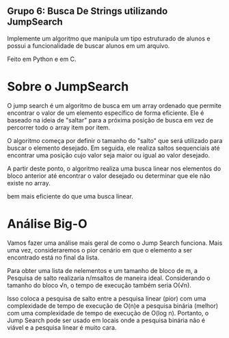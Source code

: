 ## Grupo 6: Busca De Strings utilizando JumpSearch

Implemente um algoritmo que manipula um tipo estruturado de alunos e possui a funcionalidade de buscar alunos em um arquivo.

Feito em Python e em C.

# Sobre o JumpSearch

O jump search é um algoritmo de busca em um array ordenado que permite encontrar o valor de um elemento específico de forma eficiente. Ele é baseado na ideia de "saltar" para a próxima posição de busca em vez de percorrer todo o array item por item.

O algoritmo começa por definir o tamanho do "salto" que será utilizado para buscar o elemento desejado. Em seguida, ele realiza saltos sequenciais até encontrar uma posição cujo valor seja maior ou igual ao valor desejado.

A partir deste ponto, o algoritmo realiza uma busca linear nos elementos do bloco anterior até encontrar o valor desejado ou determinar que ele não existe no array.

bem mais eficiente do que uma busca linear.

# Análise Big-O

Vamos fazer uma análise mais geral de como o Jump Search funciona. Mais uma vez, consideraremos o pior cenário em que o elemento a ser encontrado está no final da lista.

Para obter uma lista de nelementos e um tamanho de bloco de m, a Pesquisa de salto realizaria n/msaltos de maneira ideal. Considerando o tamanho do bloco √n, o tempo de execução também seria O(√n).

Isso coloca a pesquisa de salto entre a pesquisa linear (pior) com uma complexidade de tempo de execução de O(n)e a pesquisa binária (melhor) com uma complexidade de tempo de execução de O(log n). Portanto, o Jump Search pode ser usado em locais onde a pesquisa binária não é viável e a pesquisa linear é muito cara. 